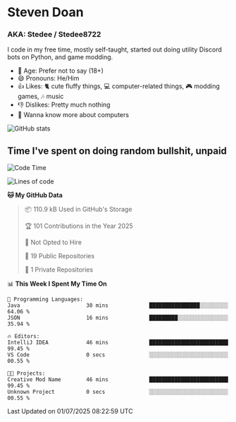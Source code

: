 # Steven Doan
### AKA: Stedee / Stedee8722
I code in my free time, mostly self-taught, started out doing utility Discord bots on Python, and game modding.

- 🤔 Age: Prefer not to say (18+)
- 😄 Pronouns: He/Him
- 👍 Likes: 🐈 cute fluffy things, 💻 computer-related things, 🎮 modding games, 🎶 music
- 👎 Dislikes: Pretty much nothing
- 🥹 Wanna know more about computers

![GitHub stats](https://github-readme-stats-iota-mocha-40.vercel.app/api?username=Stedee8722&show=prs_merged,prs_merged_percentage&show_icons=true&theme=transparent)

## Time I've spent on doing random bullshit, unpaid
<!--START_SECTION:Time I've spent on doing random bullshit, unpaid-->
![Code Time](http://img.shields.io/badge/Code%20Time-279%20hrs%2038%20mins-blue)

![Lines of code](https://img.shields.io/badge/From%20Hello%20World%20I%27ve%20Written-83.0%20thousand%20lines%20of%20code-blue)

**🐱 My GitHub Data** 

> 📦 110.9 kB Used in GitHub's Storage 
 > 
> 🏆 101 Contributions in the Year 2025
 > 
> 🚫 Not Opted to Hire
 > 
> 📜 19 Public Repositories 
 > 
> 🔑 1 Private Repositories 
 > 
📊 **This Week I Spent My Time On** 

```text
💬 Programming Languages: 
Java                     30 mins             ████████████████░░░░░░░░░   64.06 % 
JSON                     16 mins             █████████░░░░░░░░░░░░░░░░   35.94 % 

🔥 Editors: 
IntelliJ IDEA            46 mins             █████████████████████████   99.45 % 
VS Code                  0 secs              ░░░░░░░░░░░░░░░░░░░░░░░░░   00.55 % 

🐱‍💻 Projects: 
Creative Mod Name        46 mins             █████████████████████████   99.45 % 
Unknown Project          0 secs              ░░░░░░░░░░░░░░░░░░░░░░░░░   00.55 % 
```


 Last Updated on 01/07/2025 08:22:59 UTC
<!--END_SECTION:Time I've spent on doing random bullshit, unpaid-->
